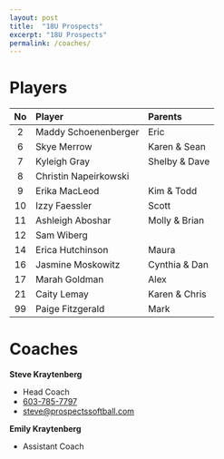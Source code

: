 ```yaml
---
layout: post
title:  "18U Prospects"
excerpt: "18U Prospects"
permalink: /coaches/
---
```

# Players

|No    | Player               | Parents          |
|:----:|:---------------------|:-----------------|
| 2    |Maddy Schoenenberger  |Eric |
| 6    |Skye Merrow           |Karen & Sean |
| 7    |Kyleigh Gray          | Shelby & Dave|
| 8    |Christin Napeirkowski      | |
| 9    |Erika MacLeod         |Kim & Todd |
| 10   |Izzy Faessler         |Scott |
| 11   |Ashleigh Aboshar      |Molly & Brian |
| 12   |Sam Wiberg            | |
| 14   |Erica Hutchinson       | Maura|
| 16   |Jasmine Moskowitz      | Cynthia & Dan|
| 17   |Marah Goldman          |Alex|
| 21   |Caity Lemay            | Karen & Chris |
| 99   |Paige Fitzgerald       |Mark |


# Coaches

**Steve Kraytenberg**
* Head Coach
* [603-785-7797](tel:+1-603-785-7797)
* [steve@prospectssoftball.com](mailto:steve@prospectssoftball.com)

**Emily Kraytenberg**
* Assistant Coach


